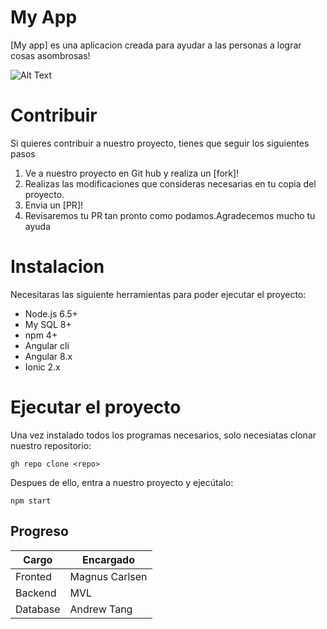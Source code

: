 # My App
 [My app] es una aplicacion creada para ayudar a las personas a lograr cosas asombrosas!
 
 ![Alt Text](https://preview.redd.it/sk9nb6lgccq31.gif?format=png8&s=4314adede1e763a54cb4b435e3d246da0460d3ae)
 
 # Contribuir
 
 Si quieres contribuir a nuestro proyecto, tienes que seguir los siguientes pasos
 1. Ve a nuestro proyecto en Git hub y realiza un [fork]!
 2. Realizas las modificaciones que consideras necesarias en tu copia del proyecto.
 3. Envia un [PR]!
 4. Revisaremos tu PR tan pronto como podamos.Agradecemos mucho tu ayuda
# Instalacion
Necesitaras las siguiente herramientas para poder ejecutar el proyecto:
- Node.js 6.5+
- My SQL 8+
- npm 4+
- Angular cli
- Angular 8.x
- Ionic 2.x  
# Ejecutar el proyecto
Una vez instalado todos los programas necesarios, solo necesiatas clonar nuestro repositorio:

`gh repo clone <repo>`
 
Despues de ello, entra a nuestro proyecto y ejecútalo:

`npm start`

## Progreso
  |Cargo|Encargado|
  |----|-------|
  |Fronted|Magnus Carlsen
  |Backend|MVL|
  |Database|Andrew Tang|
  
  

